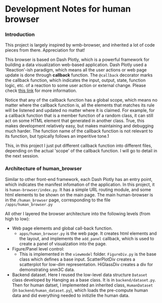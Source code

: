# Development Notes for human browser

### Introduction

This project is largely inspired by wmb-browser, and inherited a lot of code pieces from there.
Appreciation for that!

This browser is based on Dash Plotly, which is a powerful framework for building a data
visualization web-based application. Dash Plotly used a 'Reaction'-ish paradigm, which means
all the user actions or web page update is done through **callback** function. The `@callback`
decorator marks the callback function, which indicates the input, output, state, function logic, etc.
of a reaction to some user action or external change.
Please check [this link](https://dash.plotly.com/basic-callbacks) for more information.

Notice that any of the callback function has a global scope, which means no matter where
the callback function is, all the elements that matches its rule will be listened and
updated no matter where it is claimed. For example, for a callback function that is a
member function of a random class, it can still act on some HTML element that generated
in another class. True, this makes development relatively easy, but makes maintaining and debugging much harder. The function name of the callback function is not relevant to its
function, but typically follows an imperitive tone.1

This, in this project I just put different callback function into different files, depending on
the actual 'scope' of the callback function. I will go to detail in the next session.

### Architecture of human_browser

Similar to other front-end framework, each Dash Plotly has an entry point, which indicates
the manifest infomation of the application.
In this project, it is `human-browser/index.py`. It has a simple URL routing module, and some
html elements to be shown on the main page. The main human-browser is in the `/human_browser` page,
corresponding to the file `/apps/human_browser.py`

All other I layered the browser architecture into the following levels (from high to low):

- Web page elements and global call-back function.
  - `apps/human_browser.py` is the web page. It creates html elements and the layout, and implements the `add_panel` callback, which is used to create a panel of visualzation into the page.
- Figure/Panel level control:
  - This is implemented in the `viewmodel` folder. `FigureDiv.py` is the base class which defines a base input. ScatterPlotDiv creates a scatterplot for low-dim representation. HiGlassDiv creates a div for demonstrating snm3C data.
- Backend dataset. Here I reused the low-level data structure `Dataset` class developed by Hanqing as a base class. It is in `backend/dataset.py`. Then for human datset, I implemented an inherited class, `HumanDataset` (in `backend/human_dataset.py`), which loads the pre-compute human data and did everything needed to initizlie the human data.
